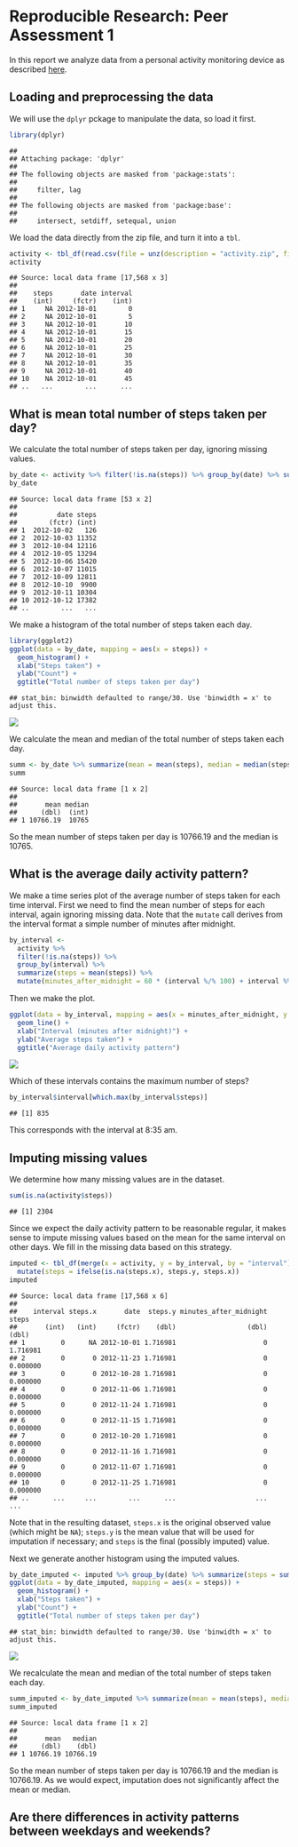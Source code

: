 # Reproducible Research: Peer Assessment 1

In this report we analyze data from a personal activity monitoring device as described [here](README.md).

## Loading and preprocessing the data

We will use the `dplyr` pckage to manipulate the data, so load it first.


```r
library(dplyr)
```

```
## 
## Attaching package: 'dplyr'
## 
## The following objects are masked from 'package:stats':
## 
##     filter, lag
## 
## The following objects are masked from 'package:base':
## 
##     intersect, setdiff, setequal, union
```

We load the data directly from the zip file, and turn it into a `tbl`.


```r
activity <- tbl_df(read.csv(file = unz(description = "activity.zip", filename = "activity.csv")))
activity
```

```
## Source: local data frame [17,568 x 3]
## 
##    steps       date interval
##    (int)     (fctr)    (int)
## 1     NA 2012-10-01        0
## 2     NA 2012-10-01        5
## 3     NA 2012-10-01       10
## 4     NA 2012-10-01       15
## 5     NA 2012-10-01       20
## 6     NA 2012-10-01       25
## 7     NA 2012-10-01       30
## 8     NA 2012-10-01       35
## 9     NA 2012-10-01       40
## 10    NA 2012-10-01       45
## ..   ...        ...      ...
```

## What is mean total number of steps taken per day?

We calculate the total number of steps taken per day, ignoring missing values.


```r
by_date <- activity %>% filter(!is.na(steps)) %>% group_by(date) %>% summarize(steps = sum(steps))
by_date
```

```
## Source: local data frame [53 x 2]
## 
##          date steps
##        (fctr) (int)
## 1  2012-10-02   126
## 2  2012-10-03 11352
## 3  2012-10-04 12116
## 4  2012-10-05 13294
## 5  2012-10-06 15420
## 6  2012-10-07 11015
## 7  2012-10-09 12811
## 8  2012-10-10  9900
## 9  2012-10-11 10304
## 10 2012-10-12 17382
## ..        ...   ...
```

We make a histogram of the total number of steps taken each day.


```r
library(ggplot2)
ggplot(data = by_date, mapping = aes(x = steps)) +
  geom_histogram() +
  xlab("Steps taken") +
  ylab("Count") +
  ggtitle("Total number of steps taken per day")
```

```
## stat_bin: binwidth defaulted to range/30. Use 'binwidth = x' to adjust this.
```

![](PA1_template_files/figure-html/unnamed-chunk-4-1.png) 

We calculate the mean and median of the total number of steps taken each day.


```r
summ <- by_date %>% summarize(mean = mean(steps), median = median(steps))
summ
```

```
## Source: local data frame [1 x 2]
## 
##       mean median
##      (dbl)  (int)
## 1 10766.19  10765
```

So the mean number of steps taken per day is 10766.19 and the median is 10765.

## What is the average daily activity pattern?

We make a time series plot of the average number of steps taken for each time interval. First we need to find the mean number of steps for each interval, again ignoring missing data. Note that the `mutate` call derives from the interval format a simple number of minutes after midnight.


```r
by_interval <-
  activity %>%
  filter(!is.na(steps)) %>%
  group_by(interval) %>%
  summarize(steps = mean(steps)) %>%
  mutate(minutes_after_midnight = 60 * (interval %/% 100) + interval %% 100)
```

Then we make the plot.


```r
ggplot(data = by_interval, mapping = aes(x = minutes_after_midnight, y = steps)) +
  geom_line() +
  xlab("Interval (minutes after midnight)") +
  ylab("Average steps taken") +
  ggtitle("Average daily activity pattern")
```

![](PA1_template_files/figure-html/unnamed-chunk-7-1.png) 

Which of these intervals contains the maximum number of steps?


```r
by_interval$interval[which.max(by_interval$steps)]
```

```
## [1] 835
```

This corresponds with the interval at 8:35 am.

## Imputing missing values

We determine how many missing values are in the dataset.


```r
sum(is.na(activity$steps))
```

```
## [1] 2304
```

Since we expect the daily activity pattern to be reasonable regular, it makes sense to impute missing values based on the mean for the same interval on other days. We fill in the missing data based on this strategy.


```r
imputed <- tbl_df(merge(x = activity, y = by_interval, by = "interval")) %>%
  mutate(steps = ifelse(is.na(steps.x), steps.y, steps.x))
imputed
```

```
## Source: local data frame [17,568 x 6]
## 
##    interval steps.x       date  steps.y minutes_after_midnight    steps
##       (int)   (int)     (fctr)    (dbl)                  (dbl)    (dbl)
## 1         0      NA 2012-10-01 1.716981                      0 1.716981
## 2         0       0 2012-11-23 1.716981                      0 0.000000
## 3         0       0 2012-10-28 1.716981                      0 0.000000
## 4         0       0 2012-11-06 1.716981                      0 0.000000
## 5         0       0 2012-11-24 1.716981                      0 0.000000
## 6         0       0 2012-11-15 1.716981                      0 0.000000
## 7         0       0 2012-10-20 1.716981                      0 0.000000
## 8         0       0 2012-11-16 1.716981                      0 0.000000
## 9         0       0 2012-11-07 1.716981                      0 0.000000
## 10        0       0 2012-11-25 1.716981                      0 0.000000
## ..      ...     ...        ...      ...                    ...      ...
```

Note that in the resulting dataset, `steps.x` is the original observed value (which might be `NA`); `steps.y` is the mean value that will be used for imputation if necessary; and `steps` is the final (possibly imputed) value.

Next we generate another histogram using the imputed values.


```r
by_date_imputed <- imputed %>% group_by(date) %>% summarize(steps = sum(steps))
ggplot(data = by_date_imputed, mapping = aes(x = steps)) +
  geom_histogram() +
  xlab("Steps taken") +
  ylab("Count") +
  ggtitle("Total number of steps taken per day")
```

```
## stat_bin: binwidth defaulted to range/30. Use 'binwidth = x' to adjust this.
```

![](PA1_template_files/figure-html/unnamed-chunk-11-1.png) 

We recalculate the mean and median of the total number of steps taken each day.


```r
summ_imputed <- by_date_imputed %>% summarize(mean = mean(steps), median = median(steps))
summ_imputed
```

```
## Source: local data frame [1 x 2]
## 
##       mean   median
##      (dbl)    (dbl)
## 1 10766.19 10766.19
```

So the mean number of steps taken per day is 10766.19 and the median is 10766.19. As we would expect, imputation does not significantly affect the mean or median.

## Are there differences in activity patterns between weekdays and weekends?
